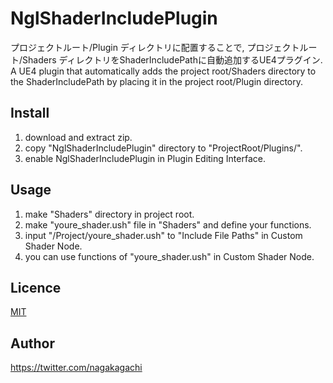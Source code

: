 NglShaderIncludePlugin
====

プロジェクトルート/Plugin ディレクトリに配置することで, プロジェクトルート/Shaders ディレクトリをShaderIncludePathに自動追加するUE4プラグイン.
A UE4 plugin that automatically adds the project root/Shaders directory to the ShaderIncludePath by placing it in the project root/Plugin directory.

## Install
1. download and extract zip.
2. copy "NglShaderIncludePlugin" directory to "ProjectRoot/Plugins/".
3. enable NglShaderIncludePlugin in Plugin Editing Interface.

## Usage
1. make "Shaders" directory in project root.
2. make "youre_shader.ush" file in "Shaders" and define your functions.
3. input "/Project/youre_shader.ush" to "Include File Paths" in Custom Shader Node.
4. you can use functions of "youre_shader.ush" in Custom Shader Node.

## Licence
[MIT](https://github.com/tcnksm/tool/blob/master/LICENCE)

## Author
https://twitter.com/nagakagachi

